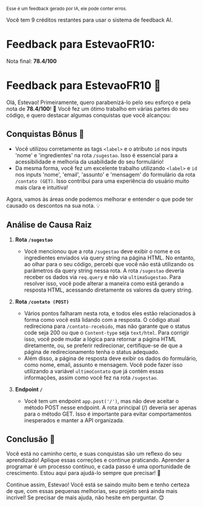 <sup>Esse é um feedback gerado por IA, ele pode conter erros.</sup>

Você tem 9 créditos restantes para usar o sistema de feedback AI.

# Feedback para EstevaoFR10:

Nota final: **78.4/100**

# Feedback para EstevaoFR10 🚀

Olá, Estevao! Primeiramente, quero parabenizá-lo pelo seu esforço e pela nota de **78.4/100**! 🎉 Você fez um ótimo trabalho em várias partes do seu código, e quero destacar algumas conquistas que você alcançou:

## Conquistas Bônus 🎉
- Você utilizou corretamente as tags `<label>` e o atributo `id` nos inputs 'nome' e 'ingredientes' na rota `/sugestao`. Isso é essencial para a acessibilidade e melhoria da usabilidade do seu formulário!
- Da mesma forma, você fez um excelente trabalho utilizando `<label>` e `id` nos inputs 'nome', 'email', 'assunto' e 'mensagem' do formulário da rota `/contato (GET)`. Isso contribui para uma experiência do usuário muito mais clara e intuitiva!

Agora, vamos às áreas onde podemos melhorar e entender o que pode ter causado os descontos na sua nota. 💡

## Análise de Causa Raiz

1. **Rota `/sugestao`**
   - Você mencionou que a rota `/sugestao` deve exibir o nome e os ingredientes enviados via query string na página HTML. No entanto, ao olhar para o seu código, percebi que você não está utilizando os parâmetros da query string nessa rota. A rota `/sugestao` deveria receber os dados via `req.query` e não via `ultimaSugestao`. Para resolver isso, você pode alterar a maneira como está gerando a resposta HTML, acessando diretamente os valores da query string.

2. **Rota `/contato (POST)`**
   - Vários pontos falharam nesta rota, e todos eles estão relacionados à forma como você está lidando com a resposta. O código atual redireciona para `/contato-recebido`, mas não garante que o status code seja 200 ou que o `Content-type` seja `text/html`. Para corrigir isso, você pode mudar a lógica para retornar a página HTML diretamente, ou, se preferir redirecionar, certifique-se de que a página de redirecionamento tenha o status adequado.
   - Além disso, a página de resposta deve exibir os dados do formulário, como nome, email, assunto e mensagem. Você pode fazer isso utilizando a variável `ultimoContato` que já contém essas informações, assim como você fez na rota `/sugestao`.

3. **Endpoint `/`**
   - Você tem um endpoint `app.post('/')`, mas não deve aceitar o método POST nesse endpoint. A rota principal (/) deveria ser apenas para o método GET. Isso é importante para evitar comportamentos inesperados e manter a API organizada.

## Conclusão 🌟
Você está no caminho certo, e suas conquistas são um reflexo do seu aprendizado! Aplique essas correções e continue praticando. Aprender a programar é um processo contínuo, e cada passo é uma oportunidade de crescimento. Estou aqui para ajudá-lo sempre que precisar! 🚀

Continue assim, Estevao! Você está se saindo muito bem e tenho certeza de que, com essas pequenas melhorias, seu projeto será ainda mais incrível! Se precisar de mais ajuda, não hesite em perguntar. 😊